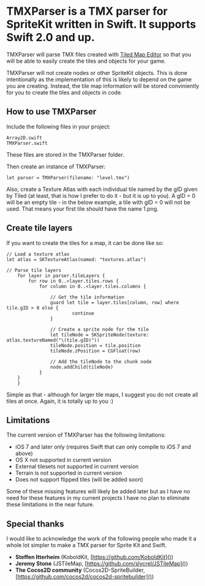 # TMXParser is a TMX parser for SpriteKit written in Swift. It supports Swift 2.0 and up.

TMXParser will parse TMX files created with [Tiled Map Editor](http://www.mapeditor.org/) so that you will be able to easily create the tiles and objects for your game. 

TMXParser will not create nodes or other SpriteKit objects. This is done intentionally as the implementation of this is likely to depend on the game you are creating. Instead, the tile map information will be stored conviniently for you to create the tiles and objects in code.

## How to use TMXParser

Include the following files in your project:

	Array2D.swift
	TMXParser.swift

These files are stored in the TMXParser folder.

Then create an instance of TMXParser:

	let parser = TMXParser(filename: "level.tmx")

Also, create a Texture Atlas with each individual tile named by the gID given by Tiled (at least, that is how I prefer to do it - but it is up to you). A gID = 0 will be an empty tile - in the below example, a tile with gID = 0 will not be used. That means your first tile should have the name 1.png.

## Create tile layers

If you want to create the tiles for a map, it can be done like so:
	
	// Load a texture atlas
	let atlas = SKTextureAtlas(named: "textures.atlas")
	
	// Parse tile layers
    	for layer in parser.tileLayers {
    		for row in 0..<layer.tiles.rows {
        		for column in 0..<layer.tiles.columns {
          			
          			// Get the tile information
          			guard let tile = layer.tiles[column, row] where tile.gID > 0 else {
            				continue
          			}
          			
          			// Create a sprite node for the tile
          			let tileNode = SKSpriteNode(texture: atlas.textureNamed("\(tile.gID)"))
          			tileNode.position = tile.position
          			tileNode.zPosition = CGFloat(row)
          
          			// Add the tileNode to the chunk node
          			node.addChild(tileNode)
        		}
		}
    	}
    	
Simple as that - although for larger tile maps, I suggest you do not create all tiles at once. Again, it is totally up to you :)

## Limitations

The current version of TMXParser has the following limitations:

* iOS 7 and later only (requires Swift that can only compile to iOS 7 and above)
* OS X not supported in current version
* External tilesets not supported in current version
* Terrain is not supported in current version
* Does not support flipped tiles (will be added soon)

Some of these missing features will likely be added later but as I have no need for these features in my current projects I have no plan to eliminate these limitations in the near future.

## Special thanks

I would like to acknowledge the work of the following people who made it a whole lot simpler to make a TMX parser for Sprite Kit and Swift.

* **Steffen Itterheim** (KoboldKit, [https://github.com/KoboldKit]())
* **Jeremy Stone** (JSTileMap, [https://github.com/slycrel/JSTileMap]())
* **The Cocos2D community** (Cocos2D-SpriteBuilder, [https://github.com/cocos2d/cocos2d-spritebuilder]())
